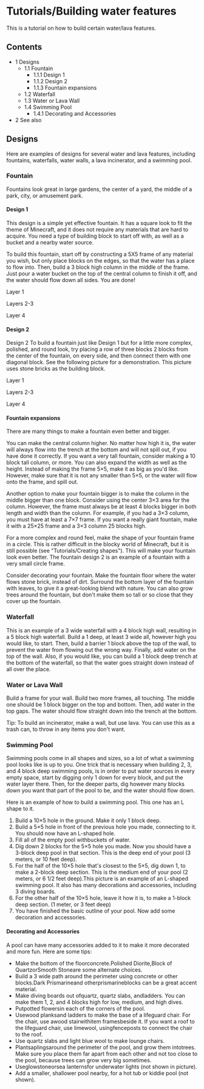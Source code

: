 # Tutorials/Building water features
This is a tutorial on how to build certain water/lava features.

## Contents
- 1 Designs
	- 1.1 Fountain
		- 1.1.1 Design 1
		- 1.1.2 Design 2
		- 1.1.3 Fountain expansions
	- 1.2 Waterfall
	- 1.3 Water or Lava Wall
	- 1.4 Swimming Pool
		- 1.4.1 Decorating and Accessories
- 2 See also

## Designs
Here are examples of designs for several water and lava features, including fountains, waterfalls, water walls, a lava incinerator, and a swimming pool.

### Fountain
Fountains look great in large gardens, the center of a yard, the middle of a park, city, or amusement park.

#### Design 1
This design is a simple yet effective fountain. It has a square look to fit the theme of Minecraft, and it does not require any materials that are hard to acquire. You need a type of building block to start off with, as well as a bucket and a nearby water source.

To build this fountain, start off by constructing a 5X5 frame of any material you wish, but only place blocks on the edges, so that the water has a place to flow into. Then, build a 3 block high column in the middle of the frame. Just pour a water bucket on the top of the central column to finish it off, and the water should flow down all sides. You are done!

Layer 1

































Layers 2-3

















Layer 4


















#### Design 2
Design 2
To build a fountain just like Design 1 but for a little more complex, polished, and round look, try placing a row of three blocks 2 blocks from the center of the fountain, on every side, and then connect them with one diagonal block. See the following picture for a demonstration. This picture uses stone bricks as the building block.

Layer 1

























































Layers 2-3
























Layer 4

























#### Fountain expansions
There are many things to make a fountain even better and bigger.

You can make the central column higher. No matter how high it is, the water will always flow into the trench at the bottom and will not spill out, if you have done it correctly. If you want a very tall fountain, consider making a 10 block tall column, or more. You can also expand the width as well as the height. Instead of making the frame 5×5, make it as big as you'd like. However, make sure that it is not any smaller than 5×5, or the water will flow onto the frame, and spill out. 

Another option to make your fountain bigger is to make the column in the middle bigger than one block. Consider using the center 3×3 area for the column. However, the frame must always be at least 4 blocks bigger in both length and width than the column. For example, if you had a 3×3 column, you must have at least a 7×7 frame. If you want a really giant fountain, make it with a 25×25 frame and a 3×3 column 25 blocks high. 

For a more complex and round feel, make the shape of your fountain frame in a circle. This is rather difficult in the blocky world of Minecraft, but it is still possible (see "Tutorials/Creating shapes"). This will make your fountain look even better. The fountain design 2 is an example of a fountain with a very small circle frame.

Consider decorating your fountain. Make the fountain floor where the water flows stone brick, instead of dirt. Surround the bottom layer of the fountain with leaves, to give it a great-looking blend with nature. You can also grow trees around the fountain, but don't make them so tall or so close that they cover up the fountain.

### Waterfall
This is an example of a 3 wide waterfall with a 4 block high wall, resulting in a 5 block high waterfall.
Build a 1 deep, at least 3 wide all, however high you would like, to start. Then, build a barrier 1 block above the top of the wall, to prevent the water from flowing out the wrong way. Finally, add water on the top of the wall. Also, if you would like, you can build a 1 block deep trench at the bottom of the waterfall, so that the water goes straight down instead of all over the place.

### Water or Lava Wall
Build a frame for your wall. Build two more frames, all touching. The middle one should be 1 block bigger on the top and bottom. Then, add water in the top gaps. The water should flow straight down into the trench at the bottom. 

Tip: To build an incinerator, make a wall, but use lava. You can use this as a trash can, to throw in any items you don't want.

### Swimming Pool
Swimming pools come in all shapes and sizes, so a lot of what a swimming pool looks like is up to you. One trick that is necessary when building 2, 3, and 4 block deep swimming pools, is in order to put water sources in every empty space, start by digging only 1 down for every block, and put the water layer there. Then, for the deeper parts, dig however many blocks down you want that part of the pool to be, and the water should flow down.

Here is an example of how to build a swimming pool. This one has an L shape to it.

1. Build a 10×5 hole in the ground. Make it only 1 block deep.
2. Build a 5×5 hole in front of the previous hole you made, connecting to it. You should now have an L-shaped hole.
3. Fill all of the empty pool withbuckets of water.
4. Dig down 2 blocks for the 5×5 hole you made. Now you should have a 3-block deep pool in that section. This is the deep end of your pool (3 meters, or 10 feet deep).
5. For the half of the 10×5 hole that's closest to the 5×5, dig down 1, to make a 2-block deep section. This is the medium end of your pool (2 meters, or 6 1/2 feet deep).This picture is an example of an L-shaped swimming pool. It also has many decorations and accessories, including 3 diving boards.
6. For the other half of the 10×5 hole, leave it how it is, to make a 1-block deep section. (1 meter, or 3 feet deep)
7. You have finished the basic outline of your pool. Now add some decoration and accessories.

#### Decorating and Accessories
A pool can have many accessories added to it to make it more decorated and more fun. Here are some tips:

- Make the bottom of the floorconcrete.Polished Diorite,Block of QuartzorSmooth Stoneare some alternate choices.
- Build a 3 wide path around the perimeter using concrete or other blocks.Dark Prismarineand otherprismarineblocks can be a great accent material.
- Make diving boards out ofquartz, quartz slabs, andladders. You can make them 1, 2, and 4 blocks high for low, medium, and high dives.
- Putpotted flowersin each of the corners of the pool.
- Usewood planksand ladders to make the base of a lifeguard chair. For the chair, use awood stairwithitem framesbeside it. If you want a roof to the lifeguard chair, use limewool, usingfenceposts to connect the chair to the roof.
- Use quartz slabs and light blue wool to make lounge chairs.
- Plantsaplingsaround the perimeter of the pool, and grow them intotrees. Make sure you place them far apart from each other and not too close to the pool, because trees can grow very big sometimes.
- Useglowstoneorsea lanternsfor underwater lights (not shown in picture).
- Add a smaller, shallower pool nearby, for a hot tub or kiddie pool (not shown).

